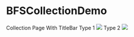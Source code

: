 # BFSCollectionDemo
Collection Page With TitleBar
Type 1
![](https://github.com/BFsAlex/BFSCollectionDemo/blob/master/BFUIDemo/ShowResource/pic1.jpeg)
Type 2
![](https://github.com/BFsAlex/BFSCollectionDemo/blob/master/BFUIDemo/ShowResource/BFSCollectionDemo.jpeg)
